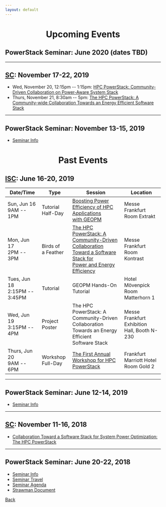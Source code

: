 ```yaml
---
layout: default
---
```

<h1 align="center">Upcoming Events</h1>

## PowerStack Seminar: June 2020 (dates TBD)

---

## [SC](https://sc19.supercomputing.org/): November 17-22, 2019
* Wed, November 20, 12:15pm -- 1:15pm: [HPC PowerStack: Community-Driven Collaboration on Power-Aware System Stack](https://sc19.supercomputing.org/?post_type=page&p=3480&sess=sess340)
* Thurs, November 21, 8:30am -- 5pm: [The HPC PowerStack: A Community-wide Collaboration Towards an Energy Efficient Software Stack](https://sc19.supercomputing.org/presentation/?id=rpost214&sess=sess348)

---

## PowerStack Seminar: November 13-15, 2019
* [Seminar Info](powerstack-nov19.html)

<h1 align="center">Past Events</h1>

## [ISC](https://isc-hpc.com): June 16-20, 2019

| Date/Time                        | Type                  | Session                                                                                                                        | Location                                        |
|----------------------------------|-----------------------|--------------------------------------------------------------------------------------------------------------------------------|-------------------------------------------------|
| Sun, Jun 16<br>9AM -- 1PM        | Tutorial<br>Half-Day  | [Boosting Power Efficiency of HPC Applications<br>with GEOPM](isc19-tutorial.html)                                                   | Messe Frankfurt<br>Room Extrakt                 |
| Mon, Jun 17<br>2PM -- 3PM        | Birds of<br>a Feather | [The HPC PowerStack: A Community-Driven<br>Collaboration Toward a Software Stack for<br>Power and Energy Efficiency](isc19-bof.html) | Messe Frankfurt<br>Room Kontrast                |
| Tues, Jun 18<br>2:15PM -- 3:45PM | Tutorial              | GEOPM Hands-On Tutorial                                                                                                        | Hotel Mövenpick<br>Room Matterhorn 1            |
| Wed, Jun 19<br>3:15PM -- 4PM     | Project Poster        | The HPC PowerStack: A Community-Driven<br>Collaboration Towards an Energy Efficient<br>Software Stack                          | Messe Frankfurt<br>Exhibition Hall, Booth N-230 |
| Thurs, Jun 20<br>9AM -- 6PM      | Workshop<br>Full-Day  | [The First Annual Workshop for HPC PowerStack](isc19-workshop.html)                                                                     | Frankfurt Marriott Hotel<br>Room Gold 2         |

---

## PowerStack Seminar: June 12-14, 2019
* [Seminar Info](lrz19.html)

---

## [SC](https://sc18.supercomputing.org/): November 11-16, 2018
* [Collaboration Toward a Software Stack for System Power Optimization: The HPC PowerStack](https://sc18.supercomputing.org/presentation/?id=bof217&sess=sess450)

---

## PowerStack Seminar: June 20-22, 2018
* [Seminar Info](raitenhaslach18.html)
* [Seminar Travel](travel18.html)
* [Seminar Agenda](agenda18.html)
* [Strawman Document](strawman.pdf)


[Back](./)
